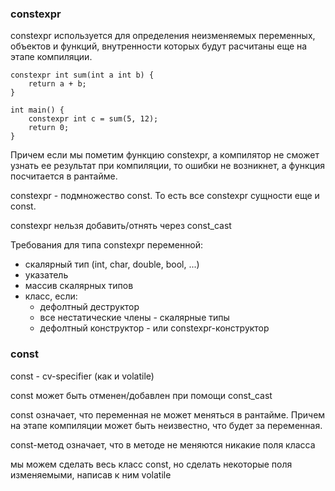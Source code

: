 
### constexpr
constexpr используется для определения неизменяемых переменных, объектов и функций, внутренности которых будут расчитаны еще на этапе компиляции. 
```
constexpr int sum(int a int b) {
	return a + b;
}

int main() {
	constexpr int c = sum(5, 12);
	return 0;
}
```

Причем если мы пометим функцию constexpr, а компилятор не сможет узнать ее результат при компиляции, то ошибки не возникнет, а функция посчитается в рантайме. 

constexpr - подмножество const. То есть все constexpr сущности еще и const. 

constexpr нельзя добавить/отнять через const_cast

Требования для типа constexpr переменной:
- скалярный тип (int, char, double, bool, ...)
- указатель
- массив скалярных типов
- класс, если:
	- дефолтный деструктор
	- все нестатические члены - скалярные типы
	- дефолтный конструктор - или constexpr-конструктор

### const
const - cv-specifier (как и volatile)

const может быть отменен/добавлен при помощи const_cast

const означает, что переменная не может меняться в рантайме. Причем на этапе компиляции может быть неизвестно, что будет за переменная. 

const-метод означает, что в методе не меняются никакие поля класса

мы можем сделать весь класс const, но сделать некоторые поля изменяемыми, написав к ним volatile

